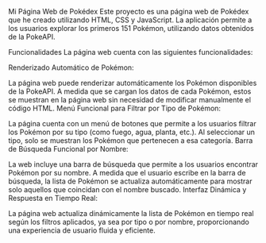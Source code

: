 Mi Página Web de Pokédex
Este proyecto es una página web de Pokédex que he creado utilizando HTML, CSS y JavaScript. La aplicación permite a los usuarios explorar los primeros 151 Pokémon, utilizando datos obtenidos de la PokeAPI.

Funcionalidades
La página web cuenta con las siguientes funcionalidades:

Renderizado Automático de Pokémon:

La página web puede renderizar automáticamente los Pokémon disponibles de la PokeAPI. A medida que se cargan los datos de cada Pokémon, estos se muestran en la página web sin necesidad de modificar manualmente el código HTML.
Menú Funcional para Filtrar por Tipo de Pokémon:

La página cuenta con un menú de botones que permite a los usuarios filtrar los Pokémon por su tipo (como fuego, agua, planta, etc.). Al seleccionar un tipo, solo se muestran los Pokémon que pertenecen a esa categoría.
Barra de Búsqueda Funcional por Nombre:

La web incluye una barra de búsqueda que permite a los usuarios encontrar Pokémon por su nombre. A medida que el usuario escribe en la barra de búsqueda, la lista de Pokémon se actualiza automáticamente para mostrar solo aquellos que coincidan con el nombre buscado.
Interfaz Dinámica y Respuesta en Tiempo Real:

La página web actualiza dinámicamente la lista de Pokémon en tiempo real según los filtros aplicados, ya sea por tipo o por nombre, proporcionando una experiencia de usuario fluida y eficiente.
